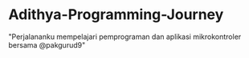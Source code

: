 # Adithya-Programming-Journey
"Perjalananku mempelajari pemprograman dan aplikasi mikrokontroler bersama @pakgurud9"
